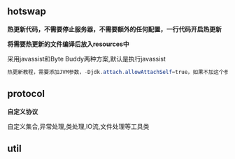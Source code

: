 ## hotswap

**热更新代码，不需要停止服务器，不需要额外的任何配置，一行代码开启热更新**

**将需要热更新的文件编译后放入resources中**

采用javassist和Byte Buddy两种方案,默认是执行javassist

```java
热更新教程，需要添加JVM参数，-Djdk.attach.allowAttachSelf=true，如果不加这个参数将使用Byte Buddy热更新替代Javassist热更新
```



## protocol

**自定义协议**

自定义集合,异常处理,类处理,IO流,文件处理等工具类

## util


